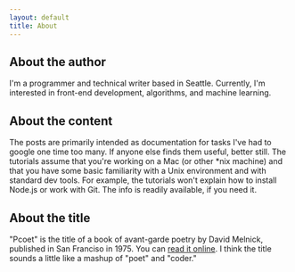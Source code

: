```yaml
---
layout: default
title: About
---
```


## About the author

I'm a programmer and technical writer based in Seattle. Currently, I'm interested in front-end development, algorithms, and machine learning.

## About the content

The posts are primarily intended as documentation for tasks I've had to google one time too many. If anyone else finds them useful, better still. The tutorials assume that you're working on a Mac (or other *nix machine) and that you have some basic familiarity with a Unix environment and with standard dev tools. For example, the tutorials won't explain how to install Node.js or work with Git. The info is readily available, if you need it.

## About the title

"Pcoet" is the title of a book of avant-garde poetry by David Melnick, published in San Franciso in 1975. You can [read it online](http://eclipsearchive.org/projects/PCOET/pcoet.html). I think the title sounds a little like a mashup of "poet" and "coder."